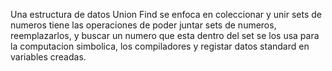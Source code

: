 Una estructura de datos Union Find se enfoca en coleccionar y unir sets de numeros tiene las operaciones de poder juntar sets de numeros, reemplazarlos, y buscar un numero que esta dentro del set 
se los usa para la computacion simbolica, los compiladores y registar datos standard en variables creadas.
